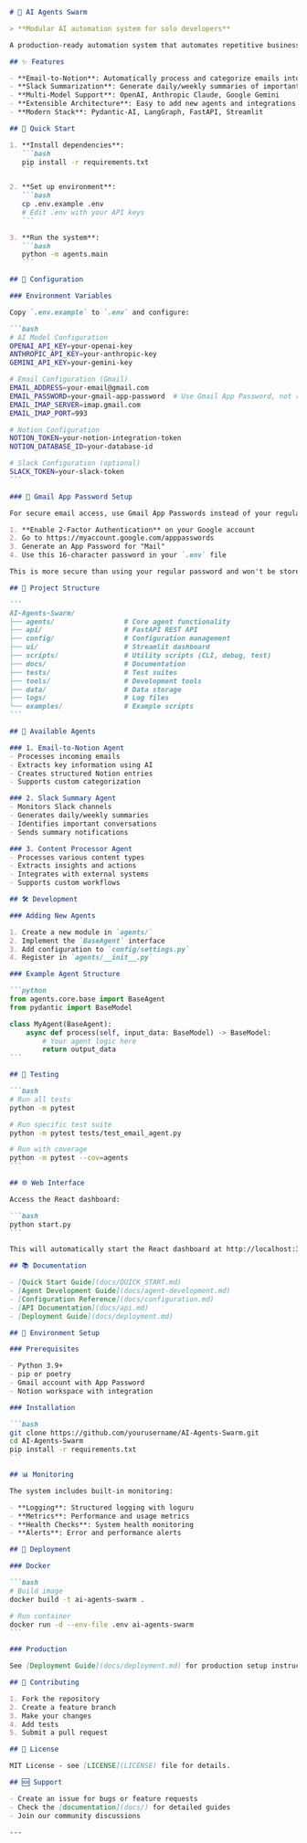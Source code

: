 ````markdown
# 🤖 AI Agents Swarm

> **Modular AI automation system for solo developers**

A production-ready automation system that automates repetitive business tasks using AI agents. Built with modularity and extensibility in mind.

## ✨ Features

- **Email-to-Notion**: Automatically process and categorize emails into Notion databases
- **Slack Summarization**: Generate daily/weekly summaries of important conversations
- **Multi-Model Support**: OpenAI, Anthropic Claude, Google Gemini
- **Extensible Architecture**: Easy to add new agents and integrations
- **Modern Stack**: Pydantic-AI, LangGraph, FastAPI, Streamlit

## 🚀 Quick Start

1. **Install dependencies**:
   ```bash
   pip install -r requirements.txt
   ```

2. **Set up environment**:
   ```bash
   cp .env.example .env
   # Edit .env with your API keys
   ```

3. **Run the system**:
   ```bash
   python -m agents.main
   ```

## 🔧 Configuration

### Environment Variables

Copy `.env.example` to `.env` and configure:

```bash
# AI Model Configuration
OPENAI_API_KEY=your-openai-key
ANTHROPIC_API_KEY=your-anthropic-key
GEMINI_API_KEY=your-gemini-key

# Email Configuration (Gmail)
EMAIL_ADDRESS=your-email@gmail.com
EMAIL_PASSWORD=your-gmail-app-password  # Use Gmail App Password, not regular password
EMAIL_IMAP_SERVER=imap.gmail.com
EMAIL_IMAP_PORT=993

# Notion Configuration
NOTION_TOKEN=your-notion-integration-token
NOTION_DATABASE_ID=your-database-id

# Slack Configuration (optional)
SLACK_TOKEN=your-slack-token
```

### 📧 Gmail App Password Setup

For secure email access, use Gmail App Passwords instead of your regular password:

1. **Enable 2-Factor Authentication** on your Google account
2. Go to https://myaccount.google.com/apppasswords
3. Generate an App Password for "Mail"
4. Use this 16-character password in your `.env` file

This is more secure than using your regular password and won't be stored in plain text.

## 📁 Project Structure

```
AI-Agents-Swarm/
├── agents/                 # Core agent functionality
├── api/                    # FastAPI REST API
├── config/                 # Configuration management
├── ui/                     # Streamlit dashboard
├── scripts/                # Utility scripts (CLI, debug, test)
├── docs/                   # Documentation
├── tests/                  # Test suites
├── tools/                  # Development tools
├── data/                   # Data storage
├── logs/                   # Log files
└── examples/               # Example scripts
```

## 🔄 Available Agents

### 1. Email-to-Notion Agent
- Processes incoming emails
- Extracts key information using AI
- Creates structured Notion entries
- Supports custom categorization

### 2. Slack Summary Agent
- Monitors Slack channels
- Generates daily/weekly summaries
- Identifies important conversations
- Sends summary notifications

### 3. Content Processor Agent
- Processes various content types
- Extracts insights and actions
- Integrates with external systems
- Supports custom workflows

## 🛠️ Development

### Adding New Agents

1. Create a new module in `agents/`
2. Implement the `BaseAgent` interface
3. Add configuration to `config/settings.py`
4. Register in `agents/__init__.py`

### Example Agent Structure

```python
from agents.core.base import BaseAgent
from pydantic import BaseModel

class MyAgent(BaseAgent):
    async def process(self, input_data: BaseModel) -> BaseModel:
        # Your agent logic here
        return output_data
```

## 🧪 Testing

```bash
# Run all tests
python -m pytest

# Run specific test suite
python -m pytest tests/test_email_agent.py

# Run with coverage
python -m pytest --cov=agents
```

## 🌐 Web Interface

Access the React dashboard:

```bash
python start.py
```

This will automatically start the React dashboard at http://localhost:3000

## 📚 Documentation

- [Quick Start Guide](docs/QUICK_START.md)
- [Agent Development Guide](docs/agent-development.md)
- [Configuration Reference](docs/configuration.md)
- [API Documentation](docs/api.md)
- [Deployment Guide](docs/deployment.md)

## 🔧 Environment Setup

### Prerequisites

- Python 3.9+
- pip or poetry
- Gmail account with App Password
- Notion workspace with integration

### Installation

```bash
git clone https://github.com/yourusername/AI-Agents-Swarm.git
cd AI-Agents-Swarm
pip install -r requirements.txt
```

## 📊 Monitoring

The system includes built-in monitoring:

- **Logging**: Structured logging with loguru
- **Metrics**: Performance and usage metrics
- **Health Checks**: System health monitoring
- **Alerts**: Error and performance alerts

## 🚀 Deployment

### Docker

```bash
# Build image
docker build -t ai-agents-swarm .

# Run container
docker run -d --env-file .env ai-agents-swarm
```

### Production

See [Deployment Guide](docs/deployment.md) for production setup instructions.

## 🤝 Contributing

1. Fork the repository
2. Create a feature branch
3. Make your changes
4. Add tests
5. Submit a pull request

## 📄 License

MIT License - see [LICENSE](LICENSE) file for details.

## 🆘 Support

- Create an issue for bugs or feature requests
- Check the [documentation](docs/) for detailed guides
- Join our community discussions

---

````
